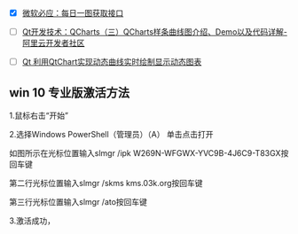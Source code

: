 - [x] [微软必应：每日一图获取接口](https://allanhao.com/2022/07/19/2022-07-19-bing-daily-picture/)
- [ ] [Qt开发技术：QCharts（三）QCharts样条曲线图介绍、Demo以及代码详解-阿里云开发者社区](https://developer.aliyun.com/article/948110)
- [ ] [Qt 利用QtChart实现动态曲线实时绘制显示动态图表](https://blog.csdn.net/qq153471503/article/details/122078179)



## win 10 专业版激活方法

1.鼠标右击“开始”

2.选择Windows PowerShell（管理员）（A） 单击点击打开

如图所示在光标位置输入slmgr  /ipk  W269N-WFGWX-YVC9B-4J6C9-T83GX按回车键

第二行光标位置输入slmgr  /skms  kms.03k.org按回车键

第三行光标位置输入slmgr  /ato按回车键

3.激活成功，



